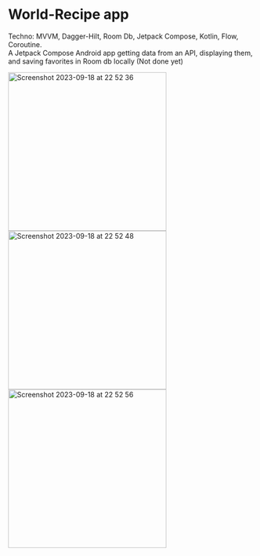# World-Recipe app
Techno: MVVM, Dagger-Hilt, Room Db, Jetpack Compose, Kotlin, Flow, Coroutine.<br>
A Jetpack Compose Android app getting data from an API, displaying them, and saving favorites in Room db locally (Not done yet)

<img width="323" alt="Screenshot 2023-09-18 at 22 52 36" src="https://github.com/dandmb/World-Recipe/assets/32681497/136524ac-5bce-4bac-88c1-783e20172b40">
<img width="323" alt="Screenshot 2023-09-18 at 22 52 48" src="https://github.com/dandmb/World-Recipe/assets/32681497/0433d4ad-abfc-4a1d-9b01-89b700963451">
<img width="323" alt="Screenshot 2023-09-18 at 22 52 56" src="https://github.com/dandmb/World-Recipe/assets/32681497/f580effd-0ec5-45c8-a5ce-3e085f1433fb">

